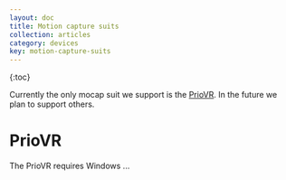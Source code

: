 ```yaml
---
layout: doc
title: Motion capture suits
collection: articles
category: devices
key: motion-capture-suits
---
```


{:toc}

Currently the only mocap suit we support is the [PrioVR](http://priovr.com). In the future we plan to support others.

# PrioVR

The PrioVR requires Windows ...
